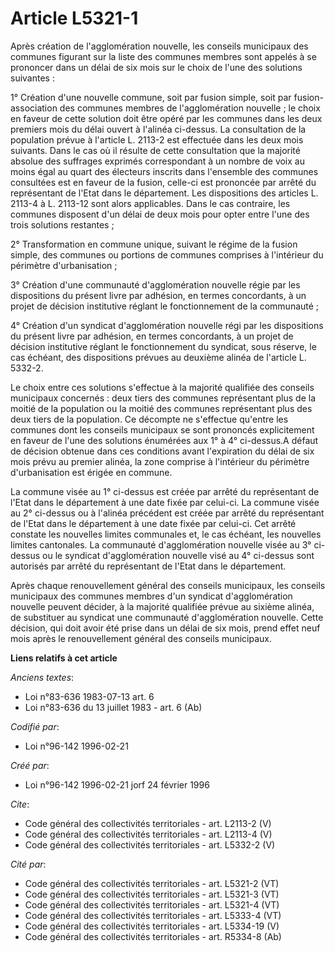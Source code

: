 # Article L5321-1

Après création de l'agglomération nouvelle, les conseils municipaux des communes figurant sur la liste des communes membres
sont appelés à se prononcer dans un délai de six mois sur le choix de l'une des solutions suivantes : 

1° Création d'une nouvelle commune, soit par fusion simple, soit par fusion-association des communes membres de
l'agglomération nouvelle ; le choix en faveur de cette solution doit être opéré par les communes dans les deux premiers mois
du délai ouvert à l'alinéa ci-dessus. La consultation de la population prévue à l'article L. 2113-2 est effectuée dans les
deux mois suivants. Dans le cas où il résulte de cette consultation que la majorité absolue des suffrages exprimés
correspondant à un nombre de voix au moins égal au quart des électeurs inscrits dans l'ensemble des communes consultées est
en faveur de la fusion, celle-ci est prononcée par arrêté du représentant de l'Etat dans le département. Les dispositions des
articles L. 2113-4 à L. 2113-12 sont alors applicables. Dans le cas contraire, les communes disposent d'un délai de deux mois
pour opter entre l'une des trois solutions restantes ; 

2° Transformation en commune unique, suivant le régime de la fusion simple, des communes ou portions de communes comprises à
l'intérieur du périmètre d'urbanisation ; 

3° Création d'une communauté d'agglomération nouvelle régie par les dispositions du présent livre par adhésion, en termes
concordants, à un projet de décision institutive réglant le fonctionnement de la communauté ; 

4° Création d'un syndicat d'agglomération nouvelle régi par les dispositions du présent livre par adhésion, en termes
concordants, à un projet de décision institutive réglant le fonctionnement du syndicat, sous réserve, le cas échéant, des
dispositions prévues au deuxième alinéa de l'article L. 5332-2. 

Le choix entre ces solutions s'effectue à la majorité qualifiée des conseils municipaux concernés : deux tiers des communes
représentant plus de la moitié de la population ou la moitié des communes représentant plus des deux tiers de la population.
Ce décompte ne s'effectue qu'entre les communes dont les conseils municipaux se sont prononcés explicitement en faveur de
l'une des solutions énumérées aux 1° à 4° ci-dessus.A défaut de décision obtenue dans ces conditions avant l'expiration du
délai de six mois prévu au premier alinéa, la zone comprise à l'intérieur du périmètre d'urbanisation est érigée en commune. 

La commune visée au 1° ci-dessus est créée par arrêté du représentant de l'Etat dans le département à une date fixée par
celui-ci. La commune visée au 2° ci-dessus ou à l'alinéa précédent est créée par arrêté du représentant de l'Etat dans le
département à une date fixée par celui-ci. Cet arrêté constate les nouvelles limites communales et, le cas échéant, les
nouvelles limites cantonales. La communauté d'agglomération nouvelle visée au 3° ci-dessus ou le syndicat d'agglomération
nouvelle visé au 4° ci-dessus sont autorisés par arrêté du représentant de l'Etat dans le département. 

Après chaque renouvellement général des conseils municipaux, les conseils municipaux des communes membres d'un syndicat
d'agglomération nouvelle peuvent décider, à la majorité qualifiée prévue au sixième alinéa, de substituer au syndicat une
communauté d'agglomération nouvelle. Cette décision, qui doit avoir été prise dans un délai de six mois, prend effet neuf
mois après le renouvellement général des conseils municipaux.

**Liens relatifs à cet article**

_Anciens textes_:

  - Loi n°83-636 1983-07-13 art. 6
  - Loi n°83-636 du 13 juillet 1983 - art. 6 (Ab)

_Codifié par_:

  - Loi n°96-142 1996-02-21

_Créé par_:

  - Loi n°96-142 1996-02-21 jorf 24 février 1996

_Cite_:

  - Code général des collectivités territoriales - art. L2113-2 (V)
  - Code général des collectivités territoriales - art. L2113-4 (V)
  - Code général des collectivités territoriales - art. L5332-2 (V)

_Cité par_:

  - Code général des collectivités territoriales - art. L5321-2 (VT)
  - Code général des collectivités territoriales - art. L5321-3 (VT)
  - Code général des collectivités territoriales - art. L5321-4 (VT)
  - Code général des collectivités territoriales - art. L5333-4 (VT)
  - Code général des collectivités territoriales - art. L5334-19 (V)
  - Code général des collectivités territoriales - art. R5334-8 (Ab)
